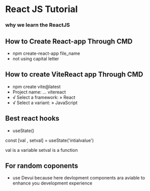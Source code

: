 # React JS Tutorial
### why we learn the ReactJS

## How to Create React-app Through CMD
- npm create-react-app file_name 
- not using capital letter

## How to create ViteReact app Through CMD
- npm create vite@latest
- Project name: ... vitereact
- √ Select a framework: » React
- √ Select a variant: » JavaScript

## Best react hooks
- useState() 

const [val , setval] = useState('intialvalue')

val is a variable setval is a function





## For random coponents 
- use Devui because here devlopment components ara aviable to enhance you development experience